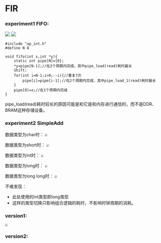 # FIR

### experiment1 FIFO:
<img src="../resources/2.2.png"/>
<img src="../resources/2.3.png"/>

```
#include "ap_int.h"
#define N 8

void fifo(int x,int *y){
    static int pipe[N]={0};
    *y=pipe[N-1];//在2个周期内完成，其中pipe_load(read)耗时最长
    Shift:
    for(int i=N-1;i>0;--i){//重复7次
        pipe[i]=pipe[i-1];//在2个周期内完成，其中pipe_load_1(read)耗时最长
    }
    pipe[0]=x;//在1个周期内完成
}
```
pipe_load(read)耗时较长的原因可能是和它是和内存进行通信的，而不是DDR、BRAM这种存储设备。

### experiment2 SimpleAdd
数据类型为char时：
<img src="../resources/2.4.png" style="zoom:50%" />

数据类型为short时：
<img src="../resources/2.5.png" style="zoom:50%" />

数据类型为int时：
<img src="../resources/2.6.png" style="zoom:50%" />

数据类型为long时：
<img src="../resources/2.7.png" style="zoom:50%" />

数据类型为long long时：
<img src="../resources/2.8.png" style="zoom:50%" />

不难发现：<br>
- 此处使用的int类型即long类型
- 这样的类型切换只影响组合逻辑的耗时，不影响时钟周期的消耗。

### version1:
<!-- ![Picture](../resources/chapter2-version1.png){:height="50%" width="50%"} -->
<img src="../resources/2.1.png" style="zoom:50%" />

### version2: